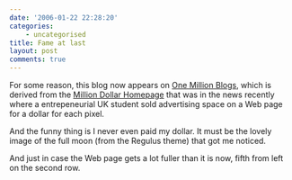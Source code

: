 ```yaml
---
date: '2006-01-22 22:28:20'
categories:
    - uncategorised
title: Fame at last
layout: post
comments: true
---
```

For some reason, this blog now appears on
[One Million Blogs](http://www.onemillionblogs.net/), 
which is derived from the
[Million Dollar Homepage](http://www.milliondollarhomepage.com/)
that was in the news recently where a entrepeneurial UK student sold
advertising space on a Web page for a dollar for each pixel.

And the funny thing is I never even paid my dollar. It must be the
lovely image of the full moon (from the Regulus theme) that got me
noticed.

And just in case the Web page gets a lot fuller than it is now, fifth
from left on the second row.
